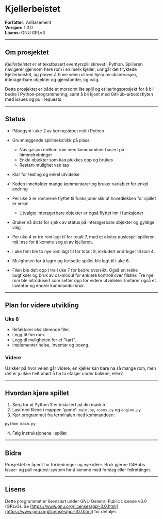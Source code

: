 # Kjellerbeistet

**Forfatter:** AnBasement  
**Versjon:** 1.3.0  
**Lisens:** GNU GPLv3

---

## Om prosjektet

*Kjellerbeistet* er et tekstbasert eventyrspill skrevet i Python.
Spilleren navigerer gjennom flere rom i en mørk kjeller, unngår det fryktede Kjellerbeistet, og prøver å finne veien ut ved hjelp av observasjon, interagerbare objekter og gjenstander, og valg.

Dette prosjektet er både et morsomt lite spill og et læringsprosjekt for å bli bedre i Python-programmering, samt å bli kjent med GitHub-arbeidsflyten med issues og pull requests.

---

## Status

- Påbegynt i uke 2 av læringsløpet mitt i Python
- Grunnleggende spillmekanikk på plass:
  - Navigasjon mellom rom med kommandoer basert på himmelretninger
  - Enkle objekter som kan plukkes opp og brukes
  - Restart-mulighet ved tap
- Klar for testing og enkel utvidelse
- Koden inneholder mange kommentarer og bruker variabler for enkel endring

- Per uke 3 er rommene flyttet til funksjoner slik at hovedløkken for spillet er enkel
  - Utvalgte interagerbare objekter er også flyttet inn i funksjoner
- Bruker nå dicts for sjekk av status på interagerbare objekter og gyldige valg

- Per uke 4 er tre rom lagt til for totalt 7, med et ekstra puslespill spilleren må løse for å komme seg ut av kjelleren.

- I uke fem ble to nye rom lagt til for totalt 9, inkludert endringer til rom 4.

- Muligheten for å lagre og fortsette spillet ble lagt til i uke 6.

- Filen ble delt opp i tre i uke 7 for bedre oversikt. Også en rekke bugfikser og bruk av os-modul for enklere kontroll over filstier. Tre nye rom ble introdusert som setter opp for videre utvidelse. Innfører også et inventar og endrer kommando-bruk.

---

## Plan for videre utvikling

### Uke 8
- Refaktorer eksisterende filer.
- Legg til fire rom.
- Legg til muligheten for et "kart".
- Implementer helse, inventar og poeng.

### Videre
Usikker på hvor veien går videre, en kjeller kan bare ha så mange rom, men det er jo ikke helt uhørt å ha to etasjer under bakken, eller?

---

## Hvordan kjøre spillet

1. Sørg for at Python 3 er installert på din maskin
2. Last ned filene i mappen 'game':  `main.py`, `rooms.py` og `engine.py`
3. Kjør programmet fra terminalen med kommandoen:

```bash
python main.py
```
4. Følg instruksjonene i spillet

---

## Bidra

Prosjektet er åpent for forbedringer og nye idéer.
Bruk gjerne GitHubs issue- og pull request-system for å komme med forslag eller feilrettinger.

---

## Lisens

Dette programmet er lisensiert under GNU General Public License v3.0 (GPLv3).
Se [https://www.gnu.org/licenses/gpl-3.0.html](https://www.gnu.org/licenses/gpl-3.0.html) for detaljer.
